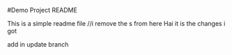 #Demo Project README

This is a simple readme file
//i remove the s from here
Hai it is the changes i got

add in update branch